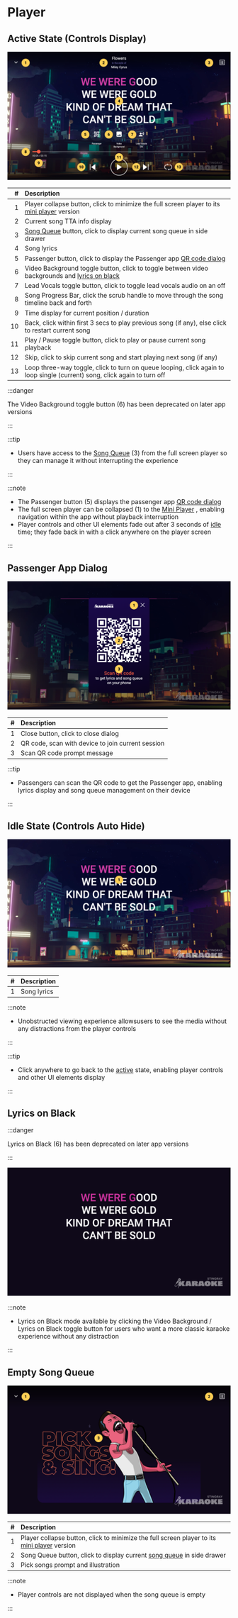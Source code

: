 # Player

## Active State (Controls Display)

![Player](./img/player.png)

|   # | Description                                                                                                                                 |
| --: | :------------------------------------------------------------------------------------------------------------------------------------------ |
|   1 | Player collapse button, click to minimize the full screen player to its [mini player](./Mini%20Player.md) version |
|   2 | Current song TTA info display                                                                                                               |
|   3 | [Song Queue](./Song%20Queue.md) button, click to display current song queue in side drawer                        |
|   4 | Song lyrics                                                                                                                                 |
|   5 | Passenger button, click to display the Passenger app [QR code dialog](#passenger-app-dialog)                                                |
|   6 | Video Background toggle button, click to toggle between video backgrounds and [lyrics on black](#lyrics-on-black)                           |
|   7 | Lead Vocals toggle button, click to toggle lead vocals audio on an off                                                                      |
|   8 | Song Progress Bar, click the scrub handle to move through the song timeline back and forth                                                  |
|   9 | Time display for current position / duration                                                                                                |
|  10 | Back, click within first 3 secs to play previous song (if any), else click to restart current song                                          |
|  11 | Play / Pause toggle button, click to play or pause current song playback                                                                    |
|  12 | Skip, click to skip current song and start playing next song (if any)                                                                       |
|  13 | Loop three-way toggle, click to turn on queue looping, click again to loop single (current) song, click again to turn off                   |

:::danger

The Video Background toggle button (6) has been deprecated on later app versions

:::

:::tip

- Users have access to the [Song Queue](./Song%20Queue.md) (3) from the full screen player so they can manage it without interrupting the experience

:::

:::note

- The Passenger button (5) displays the passenger app [QR code dialog](#passenger-app-dialog)
- The full screen player can be collapsed (1) to the [Mini Player](./Mini%20Player.md) , enabling navigation within the app without playback interruption
- Player controls and other UI elements fade out after 3 seconds of [idle](#idle-state-controls-auto-hide) time; they fade back in with a click anywhere on the player screen

:::

## Passenger App Dialog

![Passenger App Dialog](./img/passengerAppDialog.png)

|   # | Description                                       |
| --: | :------------------------------------------------ |
|   1 | Close button, click to close dialog               |
|   2 | QR code, scan with device to join current session |
|   3 | Scan QR code prompt message                       |

:::tip

- Passengers can scan the QR code to get the Passenger app, enabling lyrics display and song queue management on their device

:::

## Idle State (Controls Auto Hide)

![Idle State](./img/idleState.png)

|   # | Description |
| --: | :---------- |
|   1 | Song lyrics |

:::note

- Unobstructed viewing experience allowsusers to see the media without any distractions from the player controls

:::

:::tip

- Click anywhere to go back to the [active](#active-state-controls-display) state, enabling player controls and other UI elements display

:::

## Lyrics on Black

:::danger

Lyrics on Black (6) has been deprecated on later app versions

:::

![Lyrics on Black](./img/lyricsOnBlack.png)

:::note

- Lyrics on Black mode available by clicking the Video Background / Lyrics on Black toggle button for users who want a more classic karaoke experience without any distraction

:::

## Empty Song Queue

![Empty Song Queue](./img/emptyQueue.png)

|   # | Description                                                                                                                                 |
| --: | :------------------------------------------------------------------------------------------------------------------------------------------ |
|   1 | Player collapse button, click to minimize the full screen player to its [mini player](./Mini%20Player.md) version |
|   2 | Song Queue button, click to display current [song queue](./Song%20Queue.md) in side drawer                        |
|   3 | Pick songs prompt and illustration                                                                                                          |

:::note

- Player controls are not displayed when the song queue is empty

:::

